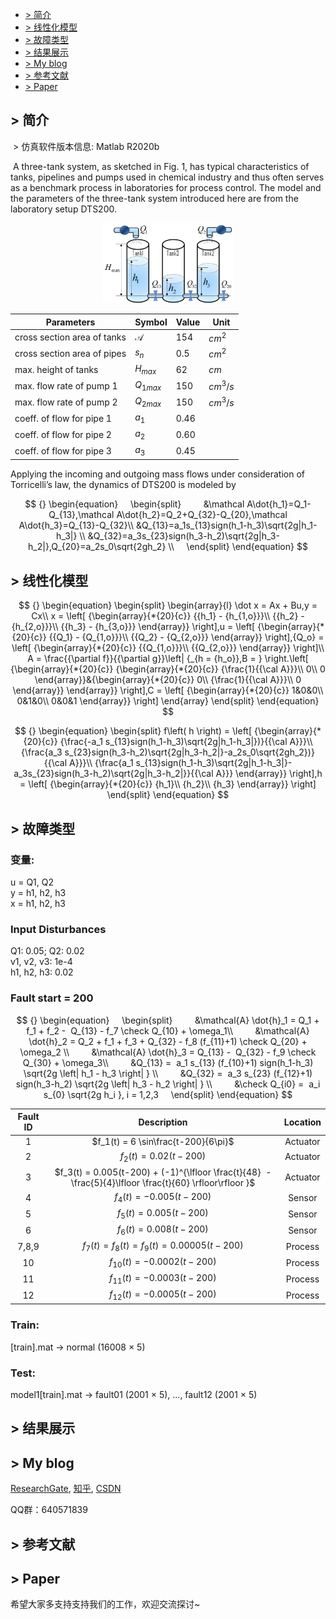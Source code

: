 - [> 简介](#-简介)
- [> 线性化模型](#-线性化模型)
- [> 故障类型](#-故障类型)
- [> 结果展示](#-结果展示)
- [> My blog](#-my-blog)
- [> 参考文献](#-参考文献)
- [> Paper](#-paper)

## > 简介

​	> 仿真软件版本信息: Matlab R2020b

​	A three-tank system, as sketched in Fig. 1, has typical characteristics of tanks, pipelines and pumps used in chemical industry and thus often serves as a benchmark process in laboratories for process control. The model and the parameters of the three-tank system introduced here are from the laboratory setup DTS200.

<div align=center>
<img src="https://github.com/zhuofupan/Three-Tank-System/blob/main/TTS.jpg?raw=true" alt="Fig.1：TTS" style="zoom:30%;" />
</div>

<div align=center>

| Parameters                  | Symbol       | Value  | Unit     |
| --------------------------- | ------------ | ------ | -------- |
| cross section area of tanks | $\mathcal A$ | $154$  | $cm^2$   |
| cross section area of pipes | $s_n$        | $0.5$  | $cm^2$   |
| max. height of tanks        | $H_{max}$    | $62$   | $cm$     |
| max. flow rate of pump 1    | $Q_{1max}$   | $150$  | $cm^3/s$ |
| max. flow rate of pump 2    | $Q_{2max}$   | $150$  | $cm^3/s$ |
| coeff. of flow for pipe 1   | $a_1$        | $0.46$ |          |
| coeff. of flow for pipe 2   | $a_2$        | $0.60$ |          |
| coeff. of flow for pipe 3   | $a_3$        | $0.45$ |          |

</div>


Applying the incoming and outgoing mass flows under consideration of Torricelli’s law, the dynamics of DTS200 is modeled by

<div align=center>

$$ {}
\begin{equation}
    \begin{split}
        &\mathcal A\dot{h_1}=Q_1-Q_{13},\mathcal A\dot{h_2}=Q_2+Q_{32}-Q_{20},\mathcal A\dot{h_3}=Q_{13}-Q_{32}\\
        &Q_{13}=a_1s_{13}sign(h_1-h_3)\sqrt{2g|h_1-h_3|}  \\
        &Q_{32}=a_3s_{23}sign(h_3-h_2)\sqrt{2g|h_3-h_2|},Q_{20}=a_2s_0\sqrt{2gh_2}  \\
    \end{split}
\end{equation}
$$

</div>

## > 线性化模型

<div align=center>

$$ {}
\begin{equation}
    \begin{split}
\begin{array}{l}
\dot x = Ax + Bu,y = Cx\\
x = \left[ {\begin{array}{*{20}{c}}
{{h_1} - {h_{1,o}}}\\
{{h_2} - {h_{2,o}}}\\
{{h_3} - {h_{3,o}}}
\end{array}} \right],u = \left[ {\begin{array}{*{20}{c}}
{{Q_1} - {Q_{1,o}}}\\
{{Q_2} - {Q_{2,o}}}
\end{array}} \right],{Q_o} = \left[ {\begin{array}{*{20}{c}}
{{Q_{1,o}}}\\
{{Q_{2,o}}}
\end{array}} \right]\\
A = \frac{{\partial f}}{{\partial g}}\left| {_{h = {h_o}},B = } \right.\left[ {\begin{array}{*{20}{c}}
{\begin{array}{*{20}{c}}
{\frac{1}{{\cal A}}}\\
0\\
0
\end{array}}&{\begin{array}{*{20}{c}}
0\\
{\frac{1}{{\cal A}}}\\
0
\end{array}}
\end{array}} \right],C = \left[ {\begin{array}{*{20}{c}}
1&0&0\\
0&1&0\\
0&0&1
\end{array}} \right]
\end{array}
    \end{split}
\end{equation}
$$

</div>

<div align=center>

$$ {}
\begin{equation}
    \begin{split}
        f\left( h \right) = \left[ {\begin{array}{*{20}{c}}
{\frac{-a_1 s_{13}sign(h_1-h_3)\sqrt{2g|h_1-h_3|})}{{\cal A}}}\\
{\frac{a_3 s_{23}sign(h_3-h_2)\sqrt{2g|h_3-h_2|}-a_2s_0\sqrt{2gh_2})}{{\cal A}}}\\
{\frac{a_1 s_{13}sign(h_1-h_3)\sqrt{2g|h_1-h_3|}-a_3s_{23}sign(h_3-h_2)\sqrt{2g|h_3-h_2|}}{{\cal A}}}
\end{array}} \right],h = \left[ {\begin{array}{*{20}{c}}
{h_1}\\
{h_2}\\
{h_3}
\end{array}} \right]
    \end{split}
\end{equation}
$$
  
</div>

## > 故障类型

### 变量:  
u = Q1, Q2  
y = h1, h2, h3  
x = h1, h2, h3  

### Input Disturbances  
Q1: 0.05; Q2: 0.02  
v1, v2, v3: 1e-4  
h1, h2, h3: 0.02  

### Fault start = 200  

<div align=center>

$$ {}
\begin{equation}
    \begin{split}
        &\mathcal{A} \dot{h}_1 = Q_1 + f_1 + f_2 -  Q_{13} - f_7 \check Q_{10} + \omega_1\\
        &\mathcal{A} \dot{h}_2 = Q_2 + f_1 + f_3 + Q_{32} - f_8 (f_{11}+1) \check Q_{20} + \omega_2 \\
        &\mathcal{A} \dot{h}_3 = Q_{13} -  Q_{32} - f_9 \check Q_{30} + \omega_3\\ 
        &Q_{13} =  a_1 s_{13} (f_{10}+1) sign(h_1-h_3) \sqrt{2g \left| h_1 - h_3 \right| } \\
        &Q_{32} =  a_3 s_{23} (f_{12}+1) sign(h_3-h_2) \sqrt{2g \left| h_3 - h_2 \right| } \\
        &\check Q_{i0} =  a_i s_{0} \sqrt{2g h_i }, i = 1,2,3
    \end{split}
\end{equation}
$$
  
</div>

<div align=center>

| Fault ID |                         Description                          | Location |
| :------: | :----------------------------------------------------------: | :------: |
|    1     |             $f_1(t) =  6 \sin\frac{t-200}{6\pi}$             | Actuator |
|    2     |                   $f_2(t) =  0.02(t-200)$                    | Actuator |
|    3     | $f_3(t) = 0.005(t-200) + (-1)^{\lfloor \frac{t}{48}  - \frac{5}{4}\lfloor \frac{t}{60} \rfloor\rfloor }$ | Actuator |
|    4     |                   $f_4(t) = -0.005(t-200)$                   |  Sensor  |
|    5     |                   $f_5(t) = 0.005(t-200)$                    |  Sensor  |
|    6     |                   $f_6(t) = 0.008(t-200)$                    |  Sensor  |
|  7,8,9   |          $f_7(t) =f_8(t) =f_9(t) = 0.00005 (t-200)$          | Process  |
|    10    |                 $f_{10}(t) =-0.0002(t-200)$                  | Process  |
|    11    |                 $f_{11}(t) =-0.0003(t-200)$                  | Process  |
|    12    |                 $f_{12}(t) =-0.0005(t-200)$                  | Process  |

</div>

### Train:  
[train].mat -> normal (16008 × 5)  
### Test:  
model1[train].mat  -> fault01 (2001 × 5), ..., fault12 (2001 × 5)  

## > 结果展示



## > My blog

[ResearchGate](https://www.researchgate.net/profile/Zhuofu-Pan), [知乎](https://www.zhihu.com/people/fu-zi-36-41/posts), [CSDN](https://blog.csdn.net/fuzimango/article/list/)

QQ群：640571839

## > 参考文献



## > Paper

希望大家多支持支持我们的工作，欢迎交流探讨~

